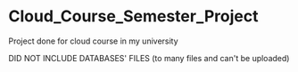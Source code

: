 # Cloud_Course_Semester_Project
Project done for cloud course in my university

DID NOT INCLUDE DATABASES' FILES (to many files and can't be uploaded)
